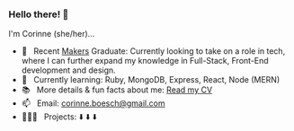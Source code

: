 
### Hello there! 👋

I'm Corinne (she/her)...

- 🚀 &nbsp; Recent [Makers](https://makers.tech) Graduate: Currently looking to take on a role in tech, where I can further expand my knowledge in Full-Stack, Front-End development and design.
- 🌱 &nbsp; Currently learning: Ruby, MongoDB, Express, React, Node (MERN)
- 📚 &nbsp; More details & fun facts about me: [Read my CV](https://github.com/CorinneBosch/CV)
- 📫 &nbsp; Email: corinne.boesch@gmail.com
- 👩🏻‍💻 &nbsp; Projects: ⬇️ ⬇️ ⬇️
